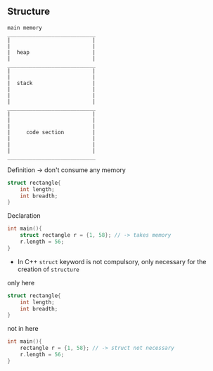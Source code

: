 ## Structure

```
main memory
____________________________
|                          |
|                          |
|  heap                    |
|                          |
____________________________
|                          |
|                          |
|  stack                   |
|                          |
|                          |
|                          |
____________________________
|                          |
|                          |
|                          |
|     code section         |
|                          |
|                          |
|                          |
____________________________
```


Definition -> don't consume any memory
```C
struct rectangle{
    int length;
    int breadth;
}
```

Declaration
```C
int main(){
    struct rectangle r = {1, 58}; // -> takes memory 
    r.length = 56;
}
```

- In C++ `struct` keyword is not compulsory, only necessary for the creation of `structure`

only here
```C++
struct rectangle{
    int length;
    int breadth;
}
```
not in here

```C++
int main(){
    rectangle r = {1, 58}; // -> struct not necessary 
    r.length = 56;
}
```
